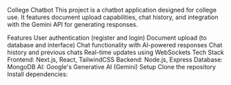 College Chatbot
This project is a chatbot application designed for college use. It features document upload capabilities, chat history, and integration with the Gemini API for generating responses.

Features
User authentication (register and login)
Document upload (to database and interface)
Chat functionality with AI-powered responses
Chat history and previous chats
Real-time updates using WebSockets
Tech Stack
Frontend: Next.js, React, TailwindCSS
Backend: Node.js, Express
Database: MongoDB
AI: Google's Generative AI (Gemini)
Setup
Clone the repository
Install dependencies:
